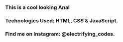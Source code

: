 ### This is a cool looking Anal

### Technologies Used: HTML, CSS & JavaScript.

### Find me on Instagram: @electrifying_codes.
